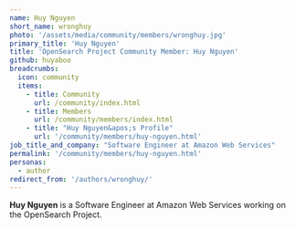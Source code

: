 ```yaml
---
name: Huy Nguyen
short_name: wronghuy
photo: '/assets/media/community/members/wronghuy.jpg'
primary_title: 'Huy Nguyen'
title: 'OpenSearch Project Community Member: Huy Nguyen'
github: huyaboo
breadcrumbs:
  icon: community
  items:
    - title: Community
      url: /community/index.html
    - title: Members
      url: /community/members/index.html
    - title: "Huy Nguyen&apos;s Profile"
      url: '/community/members/huy-nguyen.html'
job_title_and_company: "Software Engineer at Amazon Web Services"
permalink: '/community/members/huy-nguyen.html'
personas:
  - author
redirect_from: '/authors/wronghuy/'
---
```


**Huy Nguyen** is a Software Engineer at Amazon Web Services working on the OpenSearch Project.